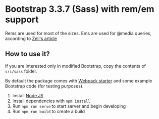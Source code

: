 # Bootstrap 3.3.7 (Sass) with rem/em support

Rems are used for most of the sizes.
Ems are used for @media queries, according to [Zell's article](https://zellwk.com/blog/media-query-units/)

## How to use it?

If you are interested only in modified Bootstrap, copy the contents of `src/sass` folder.

By default the package comes with [Webpack starter](https://github.com/jurkian/webpack-simple-starter) and some example Bootstrap code (for testing purposes).

1. Install [Node JS](http://nodejs.org/)
2. Install dependencies with `npm install`
3. Run `npm run serve` to start server and begin developing
4. Run `npm run build` to create a build